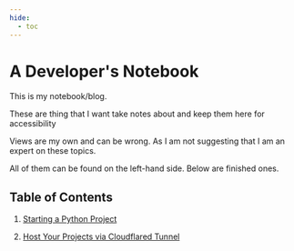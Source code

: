 ```yaml
---
hide:
  - toc
---
```


# A Developer's Notebook

This is my notebook/blog.

These are thing that I want take notes about and keep them here for accessibility

Views are my own and can be wrong. As I am not suggesting that I am an expert on these topics.

All of them can be found on the left-hand side. Below are finished ones.

## Table of Contents

1. [Starting a Python Project](starting-python-project)

2. [Host Your Projects via Cloudflared Tunnel](host-your-projects)
